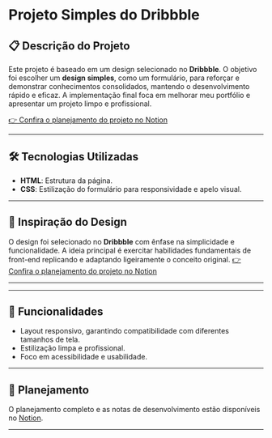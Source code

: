 # Projeto Simples do Dribbble

## 📋 Descrição do Projeto

Este projeto é baseado em um design selecionado no **Dribbble**. O objetivo foi escolher um **design simples**, como um formulário, para reforçar e demonstrar conhecimentos consolidados, mantendo o desenvolvimento rápido e eficaz. A implementação final foca em melhorar meu portfólio e apresentar um projeto limpo e profissional.

[👉 Confira o planejamento do projeto no Notion](https://www.notion.so/544a373965a24088b9f2b0d25a38fd47?p=1690bdd25f4680cb8e79f1fc3393b906&showMoveTo=true)

---

## 🛠️ Tecnologias Utilizadas

- **HTML**: Estrutura da página.
- **CSS**: Estilização do formulário para responsividade e apelo visual.


---

## 🎨 Inspiração do Design

O design foi selecionado no **Dribbble** com ênfase na simplicidade e funcionalidade. A ideia principal é exercitar habilidades fundamentais de front-end replicando e adaptando ligeiramente o conceito original.
[👉 Confira o planejamento do projeto no Notion](https://dribbble.com/shots/15870670-Simple-Form)

---
---

## 🚀 Funcionalidades

- Layout responsivo, garantindo compatibilidade com diferentes tamanhos de tela.
- Estilização limpa e profissional.
- Foco em acessibilidade e usabilidade.

---



## 📄 Planejamento

O planejamento completo e as notas de desenvolvimento estão disponíveis no [Notion](https://www.notion.so/544a373965a24088b9f2b0d25a38fd47?p=1690bdd25f4680cb8e79f1fc3393b906&showMoveTo=true).

---

